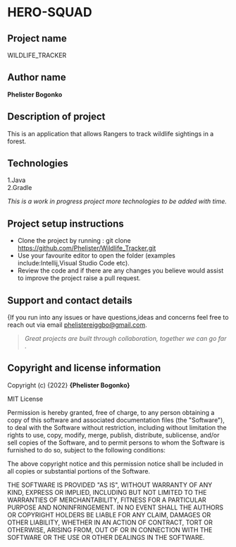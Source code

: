 # HERO-SQUAD

## Project name
WILDLIFE_TRACKER

## Author name
**Phelister Bogonko**

## Description of project
<p> This is an application that allows Rangers to track wildlife sightings in a forest. </p>


## Technologies
1.Java
<br>
2.Gradle
<br>
*<p>This is a work in progress project more technologies to be added with time.</p>*

## Project setup instructions
* Clone the project by running : git clone https://github.com/Phelister/Wildlife_Tracker.git
* Use your favourite editor to open the folder (examples include:Intellij,Visual Studio Code etc).
* Review the code and if there are any changes you believe would assist to improve the project raise a pull request.

## Support and contact details
{If you run into any issues or have questions,ideas and concerns feel free to reach out via email phelistereiggbo@gmail.com.

> *Great projects are built through collaboration, together we can go far .*


## Copyright and license information

Copyright (c) {2022} **{Phelister Bogonko}**

MIT License

Permission is hereby granted, free of charge, to any person obtaining a copy
of this software and associated documentation files (the "Software"), to deal
with the Software without restriction, including without limitation the rights
to use, copy, modify, merge, publish, distribute, sublicense, and/or sell
copies of the Software, and to permit persons to whom the Software is
furnished to do so, subject to the following conditions:

The above copyright notice and this permission notice shall be included in all
copies or substantial portions of the Software.

THE SOFTWARE IS PROVIDED "AS IS", WITHOUT WARRANTY OF ANY KIND, EXPRESS OR
IMPLIED, INCLUDING BUT NOT LIMITED TO THE WARRANTIES OF MERCHANTABILITY,
FITNESS FOR A PARTICULAR PURPOSE AND NONINFRINGEMENT. IN NO EVENT SHALL THE
AUTHORS OR COPYRIGHT HOLDERS BE LIABLE FOR ANY CLAIM, DAMAGES OR OTHER
LIABILITY, WHETHER IN AN ACTION OF CONTRACT, TORT OR OTHERWISE, ARISING FROM,
OUT OF OR IN CONNECTION WITH THE SOFTWARE OR THE USE OR OTHER DEALINGS IN THE
SOFTWARE.
